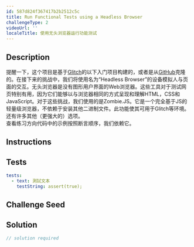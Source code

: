 ```yaml
---
id: 587d824f367417b2b2512c5c
title: Run Functional Tests using a Headless Browser
challengeType: 2
videoUrl: ''
localeTitle: 使用无头浏览器运行功能测试
---
```


## Description
<section id="description">提醒一下，这个项目是基于<a href="https://glitch.com/#!/import/github/freeCodeCamp/boilerplate-mochachai/">Glitch</a>的以下入门项目构建的，或者是从<a href="https://github.com/freeCodeCamp/boilerplate-mochachai/">GitHub</a>克隆的。在接下来的挑战中，我们将使用名为“Headless Browser”的设备模拟人与页面的交互。无头浏览器是没有图形用户界面的Web浏览器。这些工具对于测试网页特别有用，因为它们能够以与浏览器相同的方式呈现和理解HTML，CSS和JavaScript。对于这些挑战，我们使用的是Zombie.JS。它是一个完全基于JS的轻量级浏览器，不依赖于安装其他二进制文件。此功能使其可用于Glitch等环境。还有许多其他（更强大的）选项。 <br>查看练习方向代码中的示例按照断言顺序，我们依赖它。 </section>

## Instructions
<section id="instructions">
</section>

## Tests
<section id='tests'>

```yml
tests:
  - text: 測試文本
    testString: assert(true);

```

</section>

## Challenge Seed
<section id='challengeSeed'>

</section>

## Solution
<section id='solution'>

```js
// solution required
```
</section>
